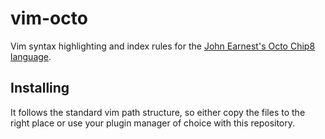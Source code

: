 # vim-octo

Vim syntax highlighting and index rules for the [John Earnest's Octo Chip8
language](https://github.com/JohnEarnest/Octo).

## Installing

It follows the standard vim path structure, so either copy the files to the
right place or use your plugin manager of choice with this repository.
